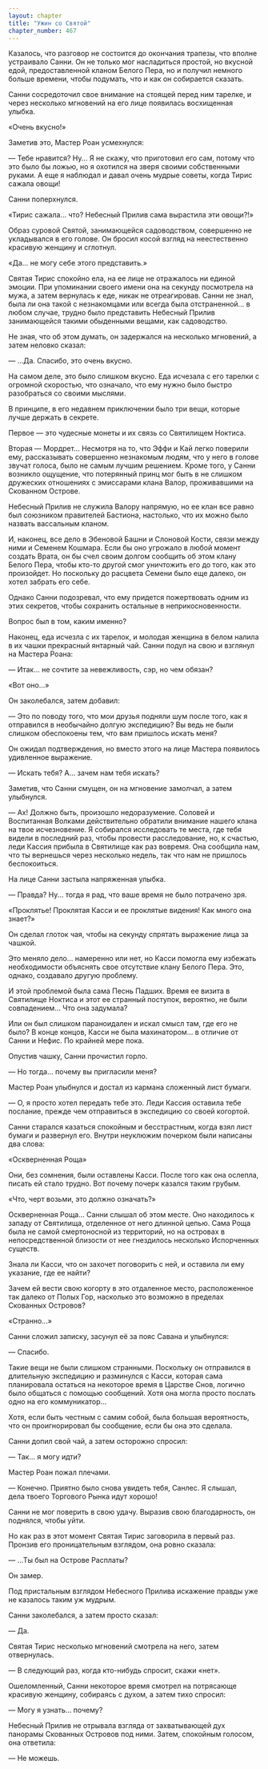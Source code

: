 ```yaml
---
layout: chapter
title: "Ужин со Святой"
chapter_number: 467
---
```


Казалось, что разговор не состоится до окончания трапезы, что вполне устраивало Санни. Он не только мог насладиться простой, но вкусной едой, предоставленной кланом Белого Пера, но и получил немного больше времени, чтобы подумать, что и как он собирается сказать.

Санни сосредоточил свое внимание на стоящей перед ним тарелке, и через несколько мгновений на его лице появилась восхищенная улыбка.

«Очень вкусно!»

Заметив это, Мастер Роан усмехнулся:

— Тебе нравится? Ну... Я не скажу, что приготовил его сам, потому что это было бы ложью, но я охотился на зверя своими собственными руками. А еще я наблюдал и давал очень мудрые советы, когда Тирис сажала овощи!

Санни поперхнулся.

«Тирис сажала... что? Небесный Прилив сама вырастила эти овощи?!»

Образ суровой Святой, занимающейся садоводством, совершенно не укладывался в его голове. Он бросил косой взгляд на неестественно красивую женщину и сглотнул.

«Да... не могу себе этого представить.»

Святая Тирис спокойно ела, на ее лице не отражалось ни единой эмоции. При упоминании своего имени она на секунду посмотрела на мужа, а затем вернулась к еде, никак не отреагировав. Санни не знал, была ли она такой с незнакомцами или всегда была отстраненной... в любом случае, трудно было представить Небесный Прилив занимающейся такими обыденными вещами, как садоводство.

Не зная, что об этом думать, он задержался на несколько мгновений, а затем неловко сказал:

— ...Да. Спасибо, это очень вкусно.

На самом деле, это было слишком вкусно. Еда исчезала с его тарелки с огромной скоростью, что означало, что ему нужно было быстро разобраться со своими мыслями.

В принципе, в его недавнем приключении было три вещи, которые лучше держать в секрете.

Первое — это чудесные монеты и их связь со Святилищем Ноктиса.

Вторая — Мордрет... Несмотря на то, что Эффи и Кай легко поверили ему, рассказывать совершенно незнакомым людям, что у него в голове звучат голоса, было не самым лучшим решением. Кроме того, у Санни возникло ощущение, что потерянный принц мог быть в не слишком дружеских отношениях с эмиссарами клана Валор, проживавшими на Скованном Острове.

Небесный Прилив не служила Валору напрямую, но ее клан все равно был союзником правителей Бастиона, настолько, что их можно было назвать вассальным кланом.

И, наконец, все дело в Эбеновой Башни и Слоновой Кости, связи между ними и Семенем Кошмара. Если бы оно угрожало в любой момент создать Врата, он бы счел своим долгом сообщить об этом клану Белого Пера, чтобы кто-то другой смог уничтожить его до того, как это произойдет. Но поскольку до расцвета Семени было еще далеко, он хотел забрать его себе.

Однако Санни подозревал, что ему придется пожертвовать одним из этих секретов, чтобы сохранить остальные в неприкосновенности.

Вопрос был в том, каким именно?

Наконец, еда исчезла с их тарелок, и молодая женщина в белом налила в их чашки прекрасный янтарный чай. Санни подул на свою и взглянул на Мастера Роана:

— Итак... не сочтите за невежливость, сэр, но чем обязан?

«Вот оно...»

Он заколебался, затем добавил:

— Это по поводу того, что мои друзья подняли шум после того, как я отправился в необычайно долгую экспедицию? Вы ведь не были слишком обеспокоены тем, что вам пришлось искать меня?

Он ожидал подтверждения, но вместо этого на лице Мастера появилось удивленное выражение.

— Искать тебя? А... зачем нам тебя искать?

Заметив, что Санни смущен, он на мгновение замолчал, а затем улыбнулся.

— Ах! Должно быть, произошло недоразумение. Соловей и Воспитанная Волками действительно обратили внимание нашего клана на твое исчезновение. Я собирался исследовать те места, где тебя видели в последний раз, чтобы провести расследование, но, к счастью, леди Кассия прибыла в Святилище как раз вовремя. Она сообщила нам, что ты вернешься через несколько недель, так что нам не пришлось беспокоиться.

На лице Санни застыла напряженная улыбка.

— Правда? Ну... тогда я рад, что ваше время не было потрачено зря.

«Проклятье! Проклятая Касси и ее проклятые видения! Как много она знает?»

Он сделал глоток чая, чтобы на секунду спрятать выражение лица за чашкой.

Это меняло дело... намеренно или нет, но Касси помогла ему избежать необходимости объяснять свое отсутствие клану Белого Пера. Это, однако, создавало другую проблему.

И этой проблемой была сама Песнь Падших. Время ее визита в Святилище Ноктиса и этот ее странный поступок, вероятно, не были совпадением... Что она задумала?

Или он был слишком параноидален и искал смысл там, где его не было? В конце концов, Касси не была махинатором... в отличие от Санни и Нефис. По крайней мере пока.

Опустив чашку, Санни прочистил горло.

— Но тогда... почему вы пригласили меня?

Мастер Роан улыбнулся и достал из кармана сложенный лист бумаги.

— О, я просто хотел передать тебе это. Леди Кассия оставила тебе послание, прежде чем отправиться в экспедицию со своей когортой.

Санни старался казаться спокойным и бесстрастным, когда взял лист бумаги и развернул его. Внутри неуклюжим почерком были написаны два слова:

«Оскверненная Роща»

Они, без сомнения, были оставлены Касси. После того как она ослепла, писать ей стало трудно. Вот почему почерк казался таким грубым.

«Что, черт возьми, это должно означать?»

Оскверненная Роща... Санни слышал об этом месте. Оно находилось к западу от Святилища, отделенное от него длинной цепью. Сама Роща была не самой смертоносной из территорий, но на островах в непосредственной близости от нее гнездилось несколько Испорченных существ.

Знала ли Касси, что он захочет поговорить с ней, и оставила ли ему указание, где ее найти?

Зачем ей вести свою когорту в это отдаленное место, расположенное так далеко от Полых Гор, насколько это возможно в пределах Скованных Островов?

«Странно...»

Санни сложил записку, засунул её за пояс Савана и улыбнулся:

— Спасибо.

Такие вещи не были слишком странными. Поскольку он отправился в длительную экспедицию и разминулся с Касси, которая сама планировала остаться на некоторое время в Царстве Снов, логично было общаться с помощью сообщений. Хотя она могла просто послать одно на его коммуникатор...

Хотя, если быть честным с самим собой, была большая вероятность, что он проигнорировал бы сообщение, если бы она это сделала.

Санни допил свой чай, а затем осторожно спросил:

— Так... я могу идти?

Мастер Роан пожал плечами.

— Конечно. Приятно было снова увидеть тебя, Санлес. Я слышал, дела твоего Торгового Рынка идут хорошо!

Санни не мог поверить в свою удачу. Выразив свою благодарность, он поднялся, чтобы уйти.

Но как раз в этот момент Святая Тирис заговорила в первый раз. Пронзив его проницательным взглядом, она ровно сказала:

— ...Ты был на Острове Расплаты?

Он замер.

Под пристальным взглядом Небесного Прилива искажение правды уже не казалось таким уж мудрым.

Санни заколебался, а затем просто сказал:

— Да.

Святая Тирис несколько мгновений смотрела на него, затем отвернулась.

— В следующий раз, когда кто-нибудь спросит, скажи «нет».

Ошеломленный, Санни некоторое время смотрел на потрясающе красивую женщину, собираясь с духом, а затем тихо спросил:

— Могу я узнать... почему?

Небесный Прилив не отрывала взгляда от захватывающей дух панорамы Скованных Островов под ними. Затем, спокойным голосом, она ответила:

— Не можешь.
